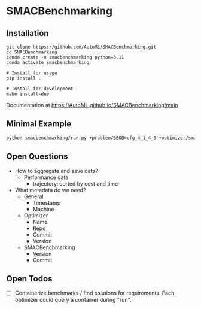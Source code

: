 # SMACBenchmarking



## Installation
```
git clone https://github.com/AutoML/SMACBenchmarking.git
cd SMACBenchmarking
conda create -n smacbenchmarking python=3.11
conda activate smacbenchmarking

# Install for usage
pip install .

# Install for development
make install-dev
```

Documentation at https://AutoML.github.io/SMACBenchmarking/main

## Minimal Example

```bash
python smacbenchmarking/run.py +problem/BBOB=cfg_4_1_4_0 +optimizer/smac20=blackbox
```


## Open Questions

- How to aggregate and save data?
    - Performance data
        - trajectory: sorted by cost and time
- What metadata do we need?
    - General
        - Timestamp
        - Machine
    - Optimizer
        - Name
        - Repo
        - Commit
        - Version
    - SMACBenchmarking
        - Version
        - Commit

## Open Todos
- [ ] Containerize benchmarks / find solutions for requirements. Each optimizer could query a container during "run".
